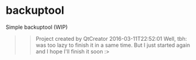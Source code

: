 # backuptool
Simple backuptool (WIP)

>>Project created by QtCreator 2016-03-11T22:52:01
Well, tbh: was too lazy to finish it in a same time. But I just started again and I hope I'll finish it soon :>
